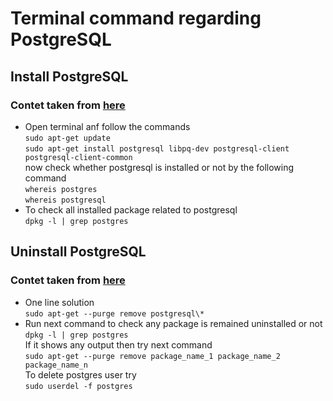 # Terminal command regarding PostgreSQL

## Install PostgreSQL
### Contet taken from [here](https://www.fullstackpython.com/blog/postgresql-python-3-psycopg2-ubuntu-1604.html)
* Open terminal anf follow the commands  
`sudo apt-get update`  
`sudo apt-get install postgresql libpq-dev postgresql-client postgresql-client-common`  
now check whether postgresql is installed or not by the following command  
`whereis postgres`  
`whereis postgresql`  
* To check all installed package related to postgresql   
`dpkg -l | grep postgres`  

## Uninstall PostgreSQL
### Contet taken from [here](https://askubuntu.com/questions/32730/how-to-remove-postgres-from-my-installation#:~:text=One%20command%20to%20completely%20remove,postgresql%20and%20all%20it's%20compenents.)
* One line solution  
`sudo apt-get --purge remove postgresql\*`  
* Run next command to check any package is remained uninstalled or not  
`dpkg -l | grep postgres`  
If it shows any output then try next command  
`sudo apt-get --purge remove package_name_1 package_name_2 package_name_n`  
To delete postgres user try  
`sudo userdel -f postgres`